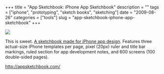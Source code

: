 +++
title = "App Sketchbook: iPhone App Sketchbook"
description = ""
tags = ["iphone", "prototyping", "sketch books", "sketching"]
date = "2009-08-26"
categories = ["tools"]
slug = "app-sketchbook-iphone-app-sketchbook"
+++


<div class="tool-screenshot mb1"><a href="http://appsketchbook.com/"><img id="bluga-thumbnail-2808" class="bluga-thumbnail custom" src="http://media.konigi.com/bluga/
wt523139f445ad5_custom.jpg"/></a></div><p>This is sweet. <a href="http://appsketchbook.com/">A sketchbook made for iPhone app design</a>. Features three actual-size iPhone templates per page, pixel (20px) ruler and title bar markings, ruled section for app development notes, and 600 screens (100 double-sided pages).</p>
  
<p><a href="http://appsketchbook.com/">http://appsketchbook.com/</a></p>
      
